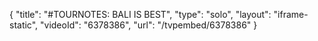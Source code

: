 {
    "title": "#TOURNOTES: BALI IS BEST",
    "type": "solo",
    "layout": "iframe-static",
    "videoId": "6378386",
    "url": "\/tvpembed\/6378386"
}